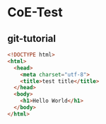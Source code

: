 # CoE-Test
## git-tutorial
```html
<!DOCTYPE html>
<html>
  <head>
    <meta charset="utf-8">
    <title>test title</title>
  </head>
  <body>
    <h1>Hello World</h1>
  </body>
</html>
```
